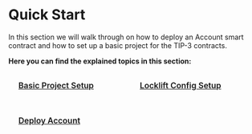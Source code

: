 # Quick Start 
In this section we will walk through on how to deploy an Account smart contract and how to set up a basic project for the TIP-3 contracts.

**Here you can find the explained topics in this section:**

<div class="sections-container">
  <div class="bridge-section-row">
    <a href="/Docs/QuickStart/BasicProjectSetup.html">
      <span class="bridge-section">Basic Project Setup</span>
    </a>
    <a href="/Docs/QuickStart/LockliftConfigSetting.html">
      <span class="bridge-section">Locklift Config Setup</span>
    </a>
  </div>
  <div class="bridge-section-row">
    <a href="/Docs/QuickStart/DeployAccount.html">
      <span class="bridge-section">Deploy Account</span>
    </a>
  </div>
</div>

<style>
.bridge-section-row {
  display: flex;
  flex-wrap: wrap;
  justify-content: space-between;
  margin : 10px;
}

.sections-container a{
    flex : 1;
}
.bridge-section {
  background-color: var(--vp-c-bg-mute);
  transition: background-color 0.1s;
  width : 98%;
  display: flex;
  padding: 1rem 0 1rem 10px;
  border: 1px solid var(--vp-c-divider);
  border-radius: 8px;
  font-weight: 600;
  font-size: 16px;
  text-align: left;
  margin-bottom: 0.5rem;
  cursor: pointer;;

}
</style>
